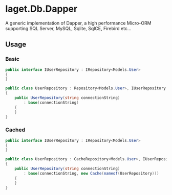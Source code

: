 ﻿# laget.Db.Dapper
A generic implementation of Dapper, a high performance Micro-ORM supporting SQL Server, MySQL, Sqlite, SqlCE, Firebird etc...

## Usage
### Basic
```c#
public interface IUserRepository : IRepository<Models.User>
{
}

public class UserRepository : Repository<Models.User>, IUserRepository
{
    public UserRepository(string connectionString)
        : base(connectionString)
    {
    }
}
```

### Cached
```c#
public interface IUserRepository : IRepository<Models.User>
{
}

public class UserRepository : CacheRepository<Models.User>, IUserRepository
{
    public UserRepository(string connectionString)
        : base(connectionString, new Cache(nameof(UserRepository)))
    {
    }
}
```
